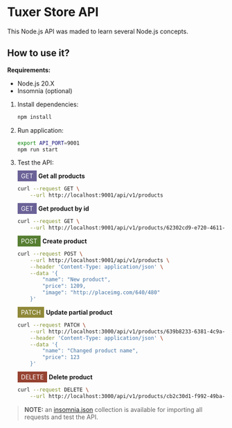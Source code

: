 # Tuxer Store API

This Node.js API was maded to learn several Node.js concepts.

## How to use it?

**Requirements:**
* Node.js 20.X
* Insomnia (optional)

1. Install dependencies:
    ```bash
    npm install
    ```

2. Run application:
    ```bash
    export API_PORT=9001
    npm run start
    ```

3. Test the API:

    <span style="background-color: #6b6297;color: white;padding: 4px 8px;">GET</span> **Get all products**
    ```bash
    curl --request GET \
        --url http://localhost:9001/api/v1/products
    ```

    <span style="background-color: #6b6297;color: white;padding: 4px 8px;">GET</span> **Get  product by id**
    ```bash
    curl --request GET \
        --url http://localhost:9001/api/v1/products/62302cd9-e720-4611-97ec-99780b0bbcc0
    ```

    <span style="background-color: #567e32;color: white;padding: 4px 8px;">POST</span> **Create product**
    ```bash
    curl --request POST \
        --url http://localhost:9001/api/v1/products \
        --header 'Content-Type: application/json' \
        --data '{
            "name": "New product",
            "price": 1209,
            "image": "http://placeimg.com/640/480"
        }'
    ```

    <span style="background-color: #8f8838;color: white;padding: 4px 8px;">PATCH</span> **Update partial product**
    ```bash
    curl --request PATCH \
        --url http://localhost:3000/api/v1/products/639b8233-6381-4c9a-a0fc-c61cda0b1d7e \
        --header 'Content-Type: application/json' \
        --data '{
            "name": "Changed product name",
            "price": 123
        }'
    ```

    <span style="background-color: #974231;color: white;padding: 4px 8px;">DELETE</span> **Delete product**
    ```bash
    curl --request DELETE \
        --url http://localhost:3000/api/v1/products/cb2c30d1-f992-49ba-8bee-514c922e4b51
    ```

> **NOTE:** an [insomnia.json](./insomnia.json) collection is available for importing all requests and test the API.